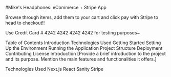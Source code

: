 #Mike's Headphones: eCommerce + Stripe App

Browse through items, add them to your cart and click pay with Stripe to head to checkout!!

Use Credit Card # 4242 4242 4242 4242 for testing purposes~

Table of Contents
Introduction
Technologies Used
Getting Started
Setting Up the Environment
Running the Application
Project Structure
Deployment
Contributing
License
Introduction
[Provide a brief introduction to the project and its purpose. Mention the main features and functionalities it offers.]

Technologies Used
Next.js
React
Sanity
Stripe

